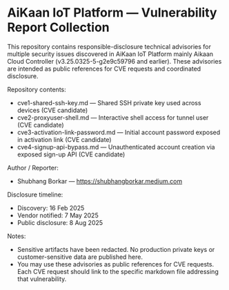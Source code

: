 # AiKaan IoT Platform — Vulnerability Report Collection

This repository contains responsible-disclosure technical advisories for multiple security issues discovered in AiKaan IoT Platform mainly Aikaan Cloud Controller (v3.25.0325-5-g2e9c59796 and earlier). These advisories are intended as public references for CVE requests and coordinated disclosure.

Repository contents:
- cve1-shared-ssh-key.md        — Shared SSH private key used across devices (CVE candidate)
- cve2-proxyuser-shell.md       — Interactive shell access for tunnel user (CVE candidate)
- cve3-activation-link-password.md — Initial account password exposed in activation link (CVE candidate)
- cve4-signup-api-bypass.md     — Unauthenticated account creation via exposed sign-up API (CVE candidate)

Author / Reporter:
- Shubhang Borkar — https://shubhangborkar.medium.com

Disclosure timeline:
- Discovery: 16 Feb 2025
- Vendor notified: 7 May 2025
- Public disclosure: 8 Aug 2025

Notes:
- Sensitive artifacts have been redacted. No production private keys or customer-sensitive data are published here.
- You may use these advisories as public references for CVE requests. Each CVE request should link to the specific markdown file addressing that vulnerability.
